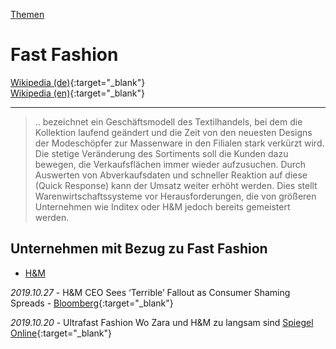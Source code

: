 [Themen](../themen.html)   

# Fast Fashion
[Wikipedia (de)](https://de.wikipedia.org/wiki/Fast_Fashion){:target="_blank"}   
[Wikipedia (en)](https://en.wikipedia.org/wiki/Fast_fashion){:target="_blank"}   

---

> .. bezeichnet ein Geschäftsmodell des Textilhandels, bei dem die Kollektion laufend geändert und die Zeit von den neuesten Designs der Modeschöpfer zur Massenware in den Filialen stark verkürzt wird. Die stetige Veränderung des Sortiments soll die Kunden dazu bewegen, die Verkaufsflächen immer wieder aufzusuchen. Durch Auswerten von Abverkaufsdaten und schneller Reaktion auf diese (Quick Response) kann der Umsatz weiter erhöht werden. Dies stellt Warenwirtschaftssysteme vor Herausforderungen, die von größeren Unternehmen wie Inditex oder H&M jedoch bereits gemeistert werden.

## Unternehmen mit Bezug zu Fast Fashion
* [H&M](../konzerne/h&m.html)


_2019.10.27_ - H&M CEO Sees ‘Terrible’ Fallout as Consumer Shaming Spreads - [Bloomberg](https://www.bloomberg.com/news/articles/2019-10-27/h-m-ceo-sees-terrible-fallout-as-consumer-shaming-spreads?srnd=markets-vp){:target="_blank"}   

_2019.10.20_ -  Ultrafast Fashion Wo Zara und H&M zu langsam sind [Spiegel Online](https://www.spiegel.de/wirtschaft/unternehmen/ultrafast-fashion-wenn-zara-und-h-m-zu-langsam-sind-a-1290385.html){:target="_blank"}   
